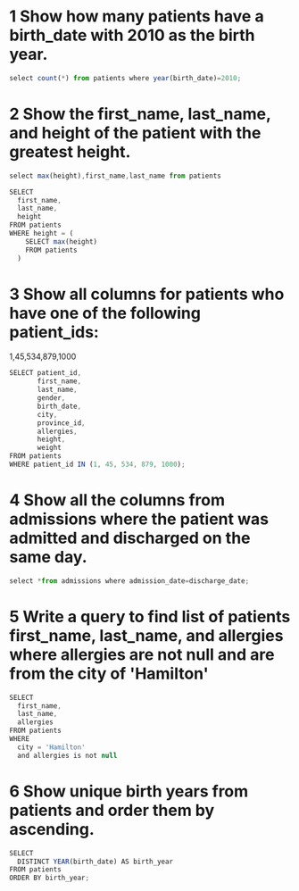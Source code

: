#  1 Show how many patients have a birth_date with 2010 as the birth year.
```jsx
select count(*) from patients where year(birth_date)=2010;
```
# 2 Show the first_name, last_name, and height of the patient with the greatest height.
```jsx
select max(height),first_name,last_name from patients

SELECT
  first_name,
  last_name,
  height
FROM patients
WHERE height = (
    SELECT max(height)
    FROM patients
  )
```
# 3 Show all columns for patients who have one of the following patient_ids:
1,45,534,879,1000

```jsx
SELECT patient_id,
       first_name,
       last_name,
       gender,
       birth_date,
       city,
       province_id,
       allergies,
       height,
       weight
FROM patients 
WHERE patient_id IN (1, 45, 534, 879, 1000);

```
# 4 Show all the columns from admissions where the patient was admitted and discharged on the same day.
```jsx
select *from admissions where admission_date=discharge_date;
```
# 5 Write a query to find list of patients first_name, last_name, and allergies where allergies are not null and are from the city of 'Hamilton'
```jsx
SELECT
  first_name,
  last_name,
  allergies
FROM patients
WHERE
  city = 'Hamilton'
  and allergies is not null
```

# 6 Show unique birth years from patients and order them by ascending.

```jsx
SELECT
  DISTINCT YEAR(birth_date) AS birth_year
FROM patients
ORDER BY birth_year;
```
